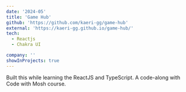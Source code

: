 ```yaml
---
date: '2024-05'
title: 'Game Hub'
github: 'https://github.com/kaeri-gg/game-hub'
external: 'https://kaeri-gg.github.io/game-hub/'
tech:
  - Reactjs
  - Chakra UI

company: ''
showInProjects: true
---
```


Built this while learning the ReactJS and TypeScript. A code-along with Code with Mosh course.
